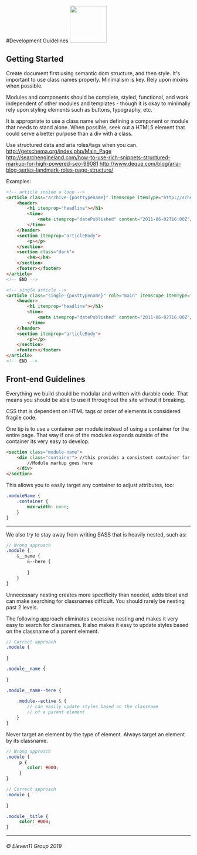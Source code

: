 #Development Guidelines  <img src="https://e11group.com/wp-content/uploads/2016/08/color1.png" width="100"> 


## Getting Started

Create document first using semantic dom structure, and then style.
It's important to use class names properly.
Minimalism is key. Rely upon mixins when possible.

Modules and components should be complete, styled, functional, and work independent of other modules and templates - though
it is okay to minimally rely upon styling elements such as buttons, typography, etc.

It is appropriate to use a class name when defining a component or module that needs to stand alone. When possible, seek
out a HTML5 element that could serve a better purpose than a div with a class.

Use structured data and aria roles/tags when you can.
http://getschema.org/index.php/Main_Page
http://searchengineland.com/how-to-use-rich-snippets-structured-markup-for-high-powered-seo-99081
http://www.deque.com/blog/aria-blog-series-landmark-roles-page-structure/

Examples:
```html
<!-- article inside a loop -->
<article class="archive-{posttypename}" itemscope itemType="http://schema.org/BlogPosting">
	<header>
		<h1 itemprop="headline"></h1>
		<time>
			<meta itemprop="datePublished" content="2011-06-02T16:00Z"/>
		</time>
	</header>
	<section itemprop="articleBody">
		<p></p>
	</section>
	<section class="dark">
		<h4></h4>
	</section>
	<footer></footer>
</article>
<!-- END -->
```
```html
<!-- single article -->
<article class="single-{posttypename}" role="main" itemscope itemType="http://schema.org/BlogPosting">
	<header>
		<h1 itemprop="headline"></h1>
		<time>
			<meta itemprop="datePublished" content="2011-06-02T16:00Z"/>
		</time>
	</header>
	<section itemprop="articleBody">
		<p></p>
	</section>
	<footer></footer>
</article>
<!-- END -->
```

## Front-end Guidelines
Everything we build should be modular and written with durable code. That means you should be able to use it throughout the site without it breaking.

CSS that is dependent on HTML tags or order of elements is considered fragile code.
 
One tip is to use a container per module instead of using a container for the entire page. That way if one of the modules expands outside of the container its very easy to develop.

```html
<section class="module-name">
	<div class="container"> //this provides a consistent container for all modules
		//Module markup goes here
	</div>
</section>
```
This allows you to easily target any container to adjust attributes, too:
```sass
.moduleName {
	.container {
		max-width: none;
	}
}
```

---

We also try to stay away from writing SASS that is heavily nested, such as:
```sass
// Wrong approach
.module {
	&__name {
		&--here {
		
		}
	}
}
```
Unnecessary nesting creates more specificity than needed, adds bloat and can make searching for classnames difficult. You should rarely be nesting past 2 levels.

The following approach eliminates excessive nesting and makes it very easy to search for classnames. It also makes it easy to update styles based on the classname of a parent element.

```sass
// Correct approach
.module {
	
}

.module__name {
	
}

.module__name--here {
	
	.module--active & {
		// can easily update styles based on the classname  
		// of a parent element 
	}
}
```
Never target an element by the type of element. Always target an element by its classname.
```sass
// Wrong approach
.module {
	 p {
	    color: #000;
	 }
}

// Correct approach
.module {
	 
}

.module__title {
	 color: #000;
}

```


---
###### © Eleven11 Group 2019
